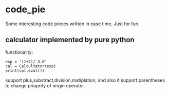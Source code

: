 # code_pie
Some interesting code pieces written in ease time. Just for fun.

## calculator implemented by pure python
functionality:

    exp = '(1+2)/ 3.0'
    cal = Calcultator(exp)
    print(cal.eval())

support plus,substract,division,matiplation, and also it support parentheses to change prioprity of origin operator.
    
